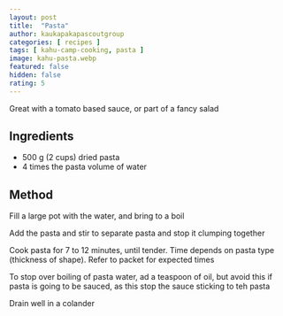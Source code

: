 ```yaml
---
layout: post
title:  "Pasta"
author: kaukapakapascoutgroup
categories: [ recipes ]
tags: [ kahu-camp-cooking, pasta ]
image: kahu-pasta.webp
featured: false
hidden: false
rating: 5
---
```


Great with a tomato based sauce, or part of a fancy salad

## Ingredients

* 500 g (2 cups) dried pasta
* 4 times the pasta volume of water

## Method

Fill a large pot with the water, and bring to a boil

Add the pasta and stir to separate pasta and stop it clumping together

Cook pasta for 7 to 12 minutes, until tender. Time depends on pasta type (thickness of shape). Refer to packet for expected times

To stop over boiling of pasta water, ad a teaspoon of oil, but avoid this if pasta is going to be sauced, as this stop the sauce sticking to teh pasta

Drain well in a colander
